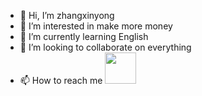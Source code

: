 - 👋 Hi, I’m zhangxinyong
- 👀 I’m interested in make more money
- 🌱 I’m currently learning English
- 💞️ I’m looking to collaborate on everything
- 📫 How to reach me <img width="50" src="https://user-images.githubusercontent.com/29941627/209768301-f213c995-5b7f-4de7-b2d7-cb6ccb67d504.jpg">


